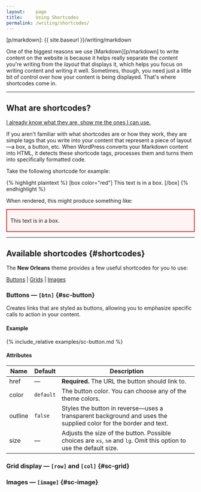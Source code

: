 ```yaml
---
layout:    page
title:     Using Shortcodes
permalink: /writing/shortcodes/
---
```


[p/markdown]: {{ site.baseurl }}/writing/markdown

One of the biggest reasons we use [Markdown][p/markdown] to write content on the website is
because it helps really separate the _content_ you're writing from the _layout_ that displays
it, which helps you focus on writing content and writing it well. Sometimes, though, you need
just a little bit of control over how your content is being displayed. That's where shortcodes
come in.

-----

## What are shortcodes?

[I already know what they are, show me the ones I can use.](#shortcodes)

If you aren't familiar with what shortcodes are or how they work, they are simple tags that you
write into your content that represent a piece of layout—a box, a button, etc. When WordPress
converts your Markdown content into HTML, it detects these shortcode tags, processes them and
turns them into specifically formatted code.

Take the following shortcode for example:

{% highlight plaintext %}
[box color="red"]
This text is in a box.
[/box]
{% endhighlight %}

When rendered, this might produce something like:

<div style="background:#fff4f4;border:2px solid #cc3333;padding:6px 9px">
    <p>This text is in a box.</p>
</div>

-----

## Available shortcodes {#shortcodes}

The **New Orleans** theme provides a few useful shortcodes for you to use:

[Buttons](#sc-button) \| [Grids](#sc-grid) \| [Images](#sc-image)

### Buttons — `[btn]` {#sc-button}

Creates links that are styled as buttons, allowing you to emphasize specific calls to action
in your content.

#### Example

{% include_relative examples/sc-button.md %}

#### Attributes

Name    | Default   | Description
--------|-----------|---------------------------------------------------------------------------
href    | —         | **Required.** The URL the button should link to.
color   | `default` | The button color. You can choose any of the theme colors.
outline | `false`   | Styles the button in reverse—uses a transparent background and uses the supplied color for the border and text.
size    | —         | Adjusts the size of the button. Possible choices are `xs`, `sm` and `lg`. Omit this option to use the default size.

### Grid display — `[row]` and `[col]` {#sc-grid}

### Images — `[image]` {#sc-image}
